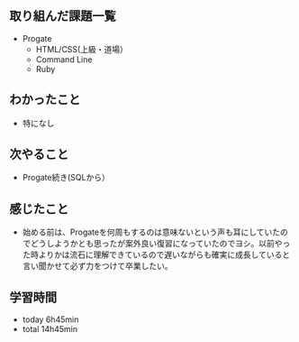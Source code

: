 ## 取り組んだ課題一覧
- Progate
  - HTML/CSS(上級・道場）
  - Command Line
  - Ruby
## わかったこと
- 特になし
## 次やること
- Progate続き(SQLから）
## 感じたこと
- 始める前は、Progateを何周もするのは意味ないという声も耳にしていたのでどうしようかとも思ったが案外良い復習になっていたのでヨシ。以前やった時よりかは流石に理解できているので遅いながらも確実に成長していると言い聞かせて必ず力をつけて卒業したい。
## 学習時間
- today 6h45min
- total 14h45min
